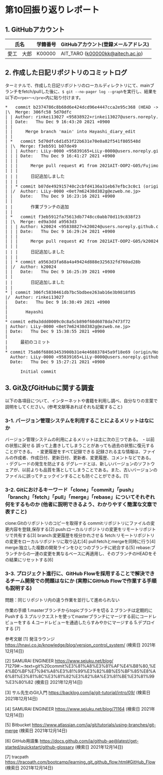 # 第10回振り返りレポート

## 1. GitHubアカウント

| 氏名           | 学籍番号    | GitHubアカウント(登録メールアドレス) |
| -------------- | ----------- | -------------------------------------- |
| 愛工　大郎     | K00000      | AIT_TARO (k00000kk@aitech.ac.jp) |

## 2. 作成した日記リポジトリのコミットログ

ターミナルで、作成した日記リポジトリのローカルディレクトリにて、mainブランチをfetch/pullした後に、`$ git --no-pager log --graph`を実行し、結果を以下の`<rpe>〜</pre>`内に貼り付けます。

<pre>
*   commit b2374786c8b68d6e424dcd96e4447cca2e95c368 (HEAD -> Hayashi_diary_edit, origin/Hayashi_diary_edit)
|\  Merge: 306fc58 5d70dfc
| | Author: rinkei13027 <95838922+rinkei13027@users.noreply.github.com>
| | Date:   Thu Dec 9 16:43:20 2021 +0900
| | 
| |     Merge branch 'main' into Hayashi_diary_edit
| |   
| *   commit 5d70dfc6d1d53f22b631e70e0a82f541f805548d
| |\  Merge: f3eb591 b07de49
| | | Author: LiLy-0000 <95839165+LiLy-0000@users.noreply.github.com>
| | | Date:   Thu Dec 9 16:41:27 2021 +0900
| | | 
| | |     Merge pull request #1 from 2021AIT-OOP2-G05/Fujimoto-diary-edit
| | |     
| | |     日記追加しました
| | | 
| | * commit b07de492915740c2cbfd4136a31eb67efbc3c0c1 (origin/Fujimoto-diary-edit)
| |/  Author: LiLy-0000 <0et7m62438d382g@ezweb.ne.jp>
| |   Date:   Thu Dec 9 16:23:16 2021 +0900
| |   
| |       作業ブランチの追加
| |   
| *   commit f3eb5912fa75613db7748cc0abb70d119c838f23
| |\  Merge: ed9a3dd a9563d3
| | | Author: k20024 <95838827+k20024@users.noreply.github.com>
| | | Date:   Thu Dec 9 16:29:24 2021 +0900
| | | 
| | |     Merge pull request #2 from 2021AIT-OOP2-G05/k20024_10
| | |     
| | |     日記追加しました
| | | 
| | * commit a9563d3fa68a4a49424d888e325632fd760ad28b
| |/  Author: k20024 <k20024kk@aitech.ac.jp>
| |   Date:   Thu Dec 9 16:25:39 2021 +0900
| |   
| |       日記追加しました
| | 
* | commit 306fc5830461db7bc5bdbee263ab16e3b9818f85
|/  Author: rinkei13027 <k20097kk@aitech.ac.jp>
|   Date:   Thu Dec 9 16:38:49 2021 +0900
|   
|       Hayashi
| 
* commit ed9a3ddd0009c0c8a5cb890f60d6078da7473f72
| Author: LiLy-0000 <0et7m62438d382g@ezweb.ne.jp>
| Date:   Thu Dec 9 15:38:55 2021 +0900
| 
|     最初のコミット
| 
* commit 75a86f68863453900b31e4e468837845a9f18e69 (origin/Nohara-diary-edit)
  Author: LiLy-0000 <95839165+LiLy-0000@users.noreply.github.com>
  Date:   Thu Dec 9 15:27:21 2021 +0900
  
      Initial commit
</pre>


## 3. Git及びGitHubに関する調査

以下の各項目について、インターネットや書籍を利用し調べ、自分なりの言葉で説明をしてください。(参考文献等あればそれも記載すること)

### 3-1. バージョン管理システムを利用することによるメリットはなにか

バージョン管理システムの利用によるメリットは主に次の三つである。
・以前の状態に戻せる
  誤って上書きしてしまうことがあっても過去の状態に復元することができる。
・変更履歴をすべて記録できる
  記録される主な情報は、ファイルの作成者、作成日付、更新日付、更新者、変更履歴、コメントなどである。
・デグレードの発生を防止する
  デグレードとは、新しいバージョンのソフトウェアが、以前よりも品質を落としてしまうことである。また、古いバージョンのファイルに誤ってチェックインすることも防ぐことができる。[1]


### 3-2. Gitにおけるキーワード「clone」「commit」「push」「branch」「fetch」「pull」「merge」「rebase」についてそれぞれ何をするものか (他者に説明できるよう、わかりやすく簡潔な文章で表すこと)
  clone:Gitのリポジトリのコピーを取得する
  commit:リポジトリにファイルの変更内容を登録,保存する[2]
  push:ローカルリポジトリの変更をリモートリポジトリで共有する[3]
  branch:変更履歴を枝分かれさせる
  fetch:リモートリポジトリの変更をローカルリポジトリに取り込む[4]
  pull:fetchとmergeを同時に行う[4]
  merge:独立した複数の開発ラインをひとつのブランチに統合する[5]
  rebase:ブランチからの一連の変更を異なるベースに再適用し、そのブランチのHEADをその結果にリセットする[6]


### 3-3. プロジェクト進行に、GitHub Flowを採用することで解決できるチーム開発での問題はなにか (実際にGitHub Flowで作業する手順も説明する)

問題：同じリポジトリ内の違う作業を並行して進められない

作業の手順
1.masterブランチからtopicブランチを切る
2.ブランチは定期的にPushする
3.プルリクエストを使ってmasterブランチにマージする前にコードレビューをする
4.コードレビューを通過したらすみやかにマージする
5.デプロイする
[7]



参考文献
[1] 発注ラウンジ https://hnavi.co.jp/knowledge/blog/version_control_system/ (検索日 2021年12月14日)

[2] SAMURAI ENGINEER https://www.sejuku.net/blog/ 71279#:~:text=git%20commit%E3%81%A8%E3%81%AF%E4%B8%80,%E4%BD%BF%E7%94%A8%E3%81%99%E3%82%8B%E5%BF%85%E8%A6%81%E3%81%8C%E3%81%82%E3%82%8A%E3%81%BE%E3%81%99%E3%80%82 (検索日 2021年12月14日)

[3] サル先生のGit入門 https://backlog.com/ja/git-tutorial/intro/09/ (検索日 2021年12月14日)

[4] SAMURAI ENGINEER https://www.sejuku.net/blog/71164 (検索日 2021年12月14日)

[5] Bitbucket https://www.atlassian.com/ja/git/tutorials/using-branches/git-merge (検索日 2021年12月14日)

[6] GitHub用語集 https://docs.github.com/ja/github-ae@latest/get-started/quickstart/github-glossary (検索日 2021年12月14日)

[7] tracpath https://tracpath.com/bootcamp/learning_git_github_flow.html#GitHub_Flow (検索日 2021年12月14日)